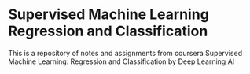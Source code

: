 # Supervised Machine Learning Regression and Classification

This is a repository of notes and assignments from coursera Supervised Machine Learning: Regression and Classification by Deep Learning AI
